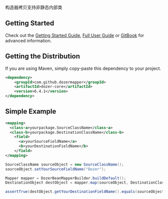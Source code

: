 构造器拷贝支持非静态内部类

## Getting Started
Check out the [Getting Started Guide](https://dozermapper.github.io/gitbook/documentation/gettingstarted.html), [Full User Guide](https://dozermapper.github.io/user-guide.pdf) or [GitBook](https://dozermapper.github.io/gitbook/) for advanced information.

## Getting the Distribution
If you are using Maven, simply copy-paste this dependency to your project.

```XML
<dependency>
    <groupId>com.github.dozermapper</groupId>
    <artifactId>dozer-core</artifactId>
    <version>6.4.1</version>
</dependency>
```

## Simple Example
```XML
<mapping>
  <class-a>yourpackage.SourceClassName</class-a>
  <class-b>yourpackage.DestinationClassName</class-b>
    <field>
      <a>yourSourceFieldName</a>
      <b>yourDestinationFieldName</b>
    </field>
</mapping>
```

```Java
SourceClassName sourceObject = new SourceClassName();
sourceObject.setYourSourceFieldName("Dozer");

Mapper mapper = DozerBeanMapperBuilder.buildDefault();
DestinationObject destObject = mapper.map(sourceObject, DestinationClassName.class);

assertTrue(destObject.getYourDestinationFieldName().equals(sourceObject.getYourSourceFieldName()));
```
